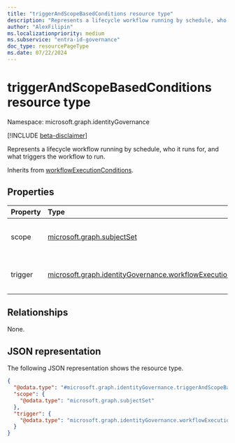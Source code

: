 ```yaml
---
title: "triggerAndScopeBasedConditions resource type"
description: "Represents a lifecycle workflow running by schedule, who it runs for, and what triggers the workflow to run."
author: "AlexFilipin"
ms.localizationpriority: medium
ms.subservice: "entra-id-governance"
doc_type: resourcePageType
ms.date: 07/22/2024
---
```


# triggerAndScopeBasedConditions resource type

Namespace: microsoft.graph.identityGovernance

[!INCLUDE [beta-disclaimer](../../includes/beta-disclaimer.md)]

Represents a lifecycle workflow running by schedule, who it runs for, and what triggers the workflow to run.

Inherits from [workflowExecutionConditions](../resources/identitygovernance-workflowexecutionconditions.md).

## Properties

|Property|Type|Description|
|:---|:---|:---|
|scope|[microsoft.graph.subjectSet](../resources/subjectset.md)|Defines who the workflow runs for.|
|trigger|[microsoft.graph.identityGovernance.workflowExecutionTrigger](../resources/identitygovernance-workflowexecutiontrigger.md)|What triggers a workflow to run.|

## Relationships

None.

## JSON representation

The following JSON representation shows the resource type.
<!-- {
  "blockType": "resource",
  "@odata.type": "microsoft.graph.identityGovernance.triggerAndScopeBasedConditions"
}
-->
``` json
{
  "@odata.type": "#microsoft.graph.identityGovernance.triggerAndScopeBasedConditions",
  "scope": {
    "@odata.type": "microsoft.graph.subjectSet"
  },
  "trigger": {
    "@odata.type": "microsoft.graph.identityGovernance.workflowExecutionTrigger"
  }
}
```

